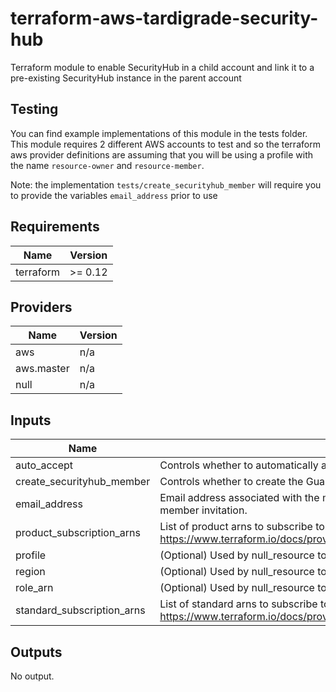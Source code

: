 # terraform-aws-tardigrade-security-hub
Terraform module to enable SecurityHub in a child account and link it
to a pre-existing SecurityHub instance in the parent account

## Testing
You can find example implementations of this module in the tests folder. This module
requires 2 different AWS accounts to test and so the terraform aws provider definitions
are assuming that you will be using a profile with the name `resource-owner` and `resource-member`.

Note: the implementation `tests/create_securityhub_member` will require you to provide the variables
`email_address` prior to use

<!-- BEGIN TFDOCS -->
## Requirements

| Name | Version |
|------|---------|
| terraform | >= 0.12 |

## Providers

| Name | Version |
|------|---------|
| aws | n/a |
| aws.master | n/a |
| null | n/a |

## Inputs

| Name | Description | Type | Default | Required |
|------|-------------|------|---------|:--------:|
| auto\_accept | Controls whether to automatically accept the invitation | `bool` | `true` | no |
| create\_securityhub\_member | Controls whether to create the GuardDuty member | `bool` | `true` | no |
| email\_address | Email address associated with the member account. Required input for the SecurityHub member invitation. | `string` | `null` | no |
| product\_subscription\_arns | List of product arns to subscribe to. See https://www.terraform.io/docs/providers/aws/r/securityhub_product_subscription.html | `list(string)` | `[]` | no |
| profile | (Optional) Used by null\_resource to establish botocore session | `string` | `""` | no |
| region | (Optional) Used by null\_resource to establish botocore client | `string` | `""` | no |
| role\_arn | (Optional) Used by null\_resource to assume a role in the accepter account | `string` | `""` | no |
| standard\_subscription\_arns | List of standard arns to subscribe to. See https://www.terraform.io/docs/providers/aws/r/securityhub_standards_subscription.html | `list(string)` | `[]` | no |

## Outputs

No output.

<!-- END TFDOCS -->

